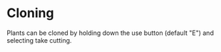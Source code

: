 # Cloning

Plants can be cloned by holding down the use button (default "E") and selecting take cutting.
